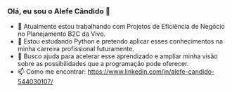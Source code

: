 ### Olá, eu sou o Alefe Cândido 👋

- 🔭 Atualmente estou trabalhando com Projetos de Eficiência de Negócio no Planejamento B2C da Vivo. 
- 🌱 Estou estudando Python e pretendo aplicar esses conhecimentos na minha carreira profissional futuramente.
- 🤔 Busco ajuda para acelerar esse aprendizado e ampliar minha visão sobre as possibilidades que a programação pode oferecer.
- 📫 Como me encontrar: https://www.linkedin.com/in/alefe-candido-544030107/
